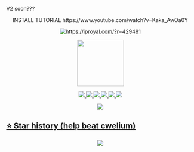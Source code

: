 V2 soon???
<p align="center">
  INSTALL TUTORIAL https://www.youtube.com/watch?v=Kaka_AwOa0Y
</p>

<p align="center">
  <a href="https://iproyal.com/?r=429481" target="_blank">
  <img src="https://dashboard.iproyal.com/img/b/728_1.jpg" alt="https://iproyal.com/?r=429481">
</p>

<p align="center">
  <img src="https://imgur.com/YVzaAvq.png" width="125" height="125">
</p>

<p align="center">
  <img src="https://img.shields.io/github/stars/R3CI/lime-lite?style=flat-square&color=lightgreen">
  <img src="https://img.shields.io/github/license/R3CI/lime-lite?style=flat-square&color=lightgreen">
  <img src="https://img.shields.io/github/issues/R3CI/lime-lite?style=flat-square&color=lightgreen">
  <img src="https://img.shields.io/github/downloads/R3CI/lime-lite/latest/total?sort=semver&style=flat-square&label=downloads&color=lightgreen">
  <img src="https://img.shields.io/github/v/release/R3CI/Lime-lite?style=flat-square&color=lightgreen">
  <img src="https://img.shields.io/github/release-date/R3CI/Lime-lite?style=flat-square&color=lightgreen">
</p>

<p align="center">
  <img src="https://r2.e-z.host/7c8e3bed-9eb6-4d91-a340-ae01365df446/i69t36zl.png">
</p>

## ⭐ Star history (help beat cwelium)
<p align="center">
  <a href="https://star-history.com/#R3CI/Lime-lite&Tips-Discord/Cwelium&Date&theme=dark">
    <img src="https://api.star-history.com/svg?repos=R3CI/Lime-lite,Tips-Discord/Cwelium&type=Date&theme=dark"">
  </a>
</p>
